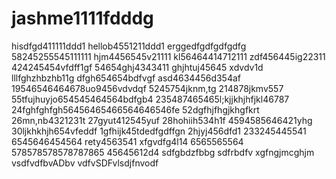 # jashme1111fdddg
hisdfgd411111ddd1
hellob4551211ddd1
erggedfgdfgdfgdfg
58245255545111111
hjm4456545v21111
kl56464414712111
zdf456445ig22311
424245454vfdff1gf
54654ghj4343411
ghjhtuj45645 xdvdv1d
lllfghzhbzhb11g
dfgh654654bdfvgf
asd4634456d354af
19546546464678uo9456vdvdqf
5245754jknm,tg
214878jkmv557
55tfujhuyjo654545464564bdfgb4
235487465465l;kjjkhjhfjkl46787
24fghfghfgh56456465466564646546fe
52dgfhjfhgjkhgfkrt
26mn,nb4321231t
27gyut412545yuf
28hohiih534h1f
4594585646421yhg
30ljkhkhjh654vfeddf
1gfhijk45tdedfgdffgn
2hjyj456dfd1
233245445541
6545646454564
rety4563541
xfgvdfg4l14
6565565564
578578578578787865
45645612d4
sdfgbdzfbbg
sdfrbdfv
xgfngjmcghjm
vsdfvdfbvADbv
vdfvSDFvlsdjfnvodf
